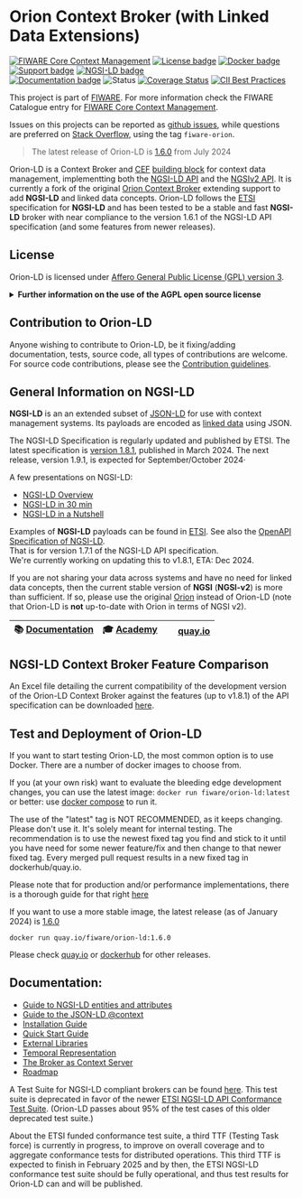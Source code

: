 # Orion Context Broker (with Linked Data Extensions)

[![FIWARE Core Context Management](https://nexus.lab.fiware.org/repository/raw/public/badges/chapters/core.svg)](https://www.fiware.org/developers/catalogue/)
[![License badge](https://img.shields.io/github/license/FIWARE/context.Orion-LD.svg)](https://opensource.org/licenses/AGPL-3.0)
[![Docker badge](https://img.shields.io/badge/quay.io-fiware%2Forion--ld-grey?logo=red%20hat&labelColor=EE0000)](https://quay.io/repository/fiware/orion-ld)
[![Support badge](https://img.shields.io/badge/support-sof-yellowgreen.svg)](http://stackoverflow.com/questions/tagged/fiware-orion)
[![NGSI-LD badge](https://img.shields.io/badge/NGSI-LD-red.svg)](https://www.etsi.org/deliver/etsi_gs/CIM/001_099/009/01.08.01_60/gs_cim009v010801p.pdf)
<br>
[![Documentation badge](https://readthedocs.org/projects/fiware-orion/badge/?version=latest)](http://fiware-orion.readthedocs.io/en/latest/?badge=latest)
![Status](https://nexus.lab.fiware.org/static/badges/statuses/incubating.svg)
[![Coverage Status](https://coveralls.io/repos/github/FIWARE/context.Orion-LD/badge.svg?branch=develop)](https://coveralls.io/github/FIWARE/context.Orion-LD?branch=develop)
[![CII Best Practices](https://bestpractices.coreinfrastructure.org/projects/4800/badge)](https://bestpractices.coreinfrastructure.org/projects/4800)

This project is part of [FIWARE](https://www.fiware.org/). For more information check the FIWARE Catalogue entry for
[FIWARE Core Context Management](https://github.com/Fiware/catalogue/tree/master/core).

Issues on this projects can be reported as [github issues](https://github.com/FIWARE/context.Orion-LD/issues),
while questions are preferred on [Stack Overflow](http://stackoverflow.com/questions/tagged/fiware-orion), using the tag `fiware-orion`.

> The latest release of Orion-LD is [1.6.0](https://github.com/FIWARE/context.Orion-LD/releases/tag/1.6-0) from July 2024

Orion-LD is a Context Broker and [CEF](https://ec.europa.eu/digital-building-blocks/sites/display/DIGITAL/About+us)
[building block](https://joinup.ec.europa.eu/collection/egovernment/solution/cef-context-broker) for context data
management, implementting both the [NGSI-LD API](https://en.wikipedia.org/wiki/NGSI-LD) and the
[NGSIv2 API](https://fiware.github.io/specifications/OpenAPI/ngsiv2). It is currently a fork of the original
[Orion Context Broker](https://github.com/telefonicaid/fiware-orion) extending support to add **NGSI-LD** and linked
data concepts. Orion-LD follows the [ETSI](https://en.wikipedia.org/wiki/ETSI) specification for **NGSI-LD** and has
been tested to be a stable and fast **NGSI-LD** broker with near compliance to the version 1.6.1 of the NGSI-LD API
specification (and some features from newer releases).


## License
Orion-LD is licensed under [Affero General Public License (GPL) version 3](./LICENSE).

<details>
<summary><strong>Further information on the use of the AGPL open source license</strong></summary>
  
### Are there any legal issues with AGPL 3.0? Is it safe for me to use?
There is absolutely no problem in using a product licensed under AGPL 3.0. Issues with GPL
(or AGPL) licenses are mostly related with the fact that different people assign different
interpretations on the meaning of the term “derivate work” used in these licenses. Due to this,
some people believe that there is a risk in just _using_ software under GPL or AGPL licenses
(even without _modifying_ it).

For the avoidance of doubt, the owners of this software licensed under an AGPL-3.0 license
wish to make a clarifying public statement as follows:

> Please note that software derived as a result of modifying the source code of the
> software in order to fix a bug or incorporate enhancements IS considered a derivative
> work of the product. Software that merely uses or aggregates (i.e. links to) an
> otherwise unmodified version of existing software IS NOT considered a derivative work.

</details>

## Contribution to Orion-LD
Anyone wishing to contribute to Orion-LD, be it fixing/adding documentation, tests, source code, all types of contributions are welcome.
For source code contributions, please see the [Contribution guidelines](doc/manuals/contribution_guidelines.md).


## General Information on NGSI-LD
**NGSI-LD** is an an extended subset of [JSON-LD](https://en.wikipedia.org/wiki/JSON-LD) for use with context management systems.
Its payloads are encoded as [linked data](https://en.wikipedia.org/wiki/Linked_data) using JSON.

The NGSI-LD Specification is regularly updated and published by ETSI.
The latest specification is [version 1.8.1](https://www.etsi.org/deliver/etsi_gs/CIM/001_099/009/01.08.01_60/gs_cim009v010801p.pdf), published in March 2024.
The next release, version 1.9.1, is expected for September/October 2024·

A few presentations on NGSI-LD:
* [NGSI-LD Overview](https://docs.google.com/presentation/d/1tgh6gBdcZHRPU_ehM7M5rGCI83CrYimCwJXxzRI5GDg)
* [NGSI-LD in 30 min](https://docs.google.com/presentation/d/1z1IzikB7NxIkihDosV4KrtNS_IJUdrNiwC_b4wAI0rc)
* [NGSI-LD in a Nutshell](https://docs.google.com/presentation/d/14aoHGYzmfn_a31ByG_Tf8pejuP6oWhjqhraLsPtRp_k)

Examples of **NGSI-LD** payloads can be found in [ETSI](https://forge.etsi.org/gitlab/NGSI-LD/NGSI-LD/tree/master/examples).
See also the [OpenAPI Specification of NGSI-LD](https://forge.etsi.org/swagger/ui/?url=https://forge.etsi.org/rep/cim/ngsi-ld-openapi/-/raw/1.7.1/ngsi-ld-api.yaml).  
That is for version 1.7.1 of the NGSI-LD API specification.  
We're currently working on updating this to v1.8.1, ETA: Dec 2024.

If you are not sharing your data across systems and have no need for linked data concepts, then the current stable
version of **NGSI** (**NGSI-v2**) is more than sufficient.
If so, please use the original [Orion](https://github.com/telefonicaid/fiware-orion) instead of Orion-LD (note that Orion-LD is **not** up-to-date with Orion in terms of NGSI v2).


| :books: [Documentation](https://github.com/FIWARE/context.Orion-LD/tree/develop/doc/manuals-ld) | :mortar_board: [Academy](https://fiware-academy.readthedocs.io/en/latest/core/orion-ld) | <img style="height:1em" src="https://quay.io/static/img/quay_favicon.png"/> [quay.io](https://quay.io/repository/fiware/orion-ld) |
| ----------------------------------------------------------------------------------------------- | --------------------------------------------------------------------------------------- | --------------------------------------------------------------- |

## NGSI-LD Context Broker Feature Comparison
An Excel file detailing the current compatibility of the development version of the Orion-LD Context Broker against the features (up to v1.8.1) of the API specification can be downloaded [here](https://docs.google.com/spreadsheets/d/18tq0_PZFl5WCfYUElcdI6M3Vlin4hP-M).


## Test and Deployment of Orion-LD
If you want to start testing Orion-LD, the most common option is to use Docker.
There are a number of docker images to choose from.

If you (at your own risk) want to evaluate the bleeding edge development changes, you can use the latest image:
`docker run fiware/orion-ld:latest` or better: use
[docker compose](https://github.com/FIWARE/context.Orion-LD/blob/develop/docker/docker-compose.yml) to run it.

The use of the "latest" tag is NOT RECOMMENDED, as it keeps changing. Please don't use it. It's solely meant for internal testing.
The recommendation is to use the newest fixed tag you find and stick to it until you have need for some newer feature/fix and then change to that newer fixed tag.
Every merged pull request results in a new fixed tag in dockerhub/quay.io.

Please note that for production and/or performance implementations, there is a thorough guide for that right [here](https://github.com/FIWARE/load-tests)

If you want to use a more stable image, the latest release (as of January 2024) is
[1.6.0](https://github.com/FIWARE/context.Orion-LD/releases/tag/1.6.0)

```console
docker run quay.io/fiware/orion-ld:1.6.0
```

Please check [quay.io](https://quay.io/repository/fiware/orion-ld?tab=tags) or [dockerhub](https://hub.docker.com/r/fiware/orion-ld/tags) for other releases.

## Documentation:
-   [Guide to NGSI-LD entities and attributes](doc/manuals-ld/entities-and-attributes.md)
-   [Guide to the JSON-LD @context](doc/manuals-ld/the-context.md)
-   [Installation Guide](doc/manuals-ld/installation-guide.md)
-   [Quick Start Guide](doc/manuals-ld/quick-start-guide.md)
-   [External Libraries](doc/manuals-ld/external-libraries.md)
-   [Temporal Representation](doc/manuals-ld/troe.md)
-   [The Broker as Context Server](doc/manuals-ld/contextServer.md)
-   [Roadmap](doc/roadmap.md)

A Test Suite for NGSI-LD compliant brokers can be found [here](https://github.com/fiware/NGSI-LD_Tests).
This test suite is deprecated in favor of the newer [ETSI NGSI-LD API Conformance Test Suite](https://forge.etsi.org/rep/cim/ngsi-ld-test-suite).
(Orion-LD passes about 95% of the test cases of this older deprecated test suite.)

About the ETSI funded conformance test suite, a third TTF (Testing Task force) is currently in progress, to improve on overall coverage and to
aggregate conformance tests for distributed operations.
This third TTF is expected to finish in February 2025 and by then, the ETSI NGSI-LD conformance test suite should be fully operational,
and thus test results for Orion-LD can and will be published.
